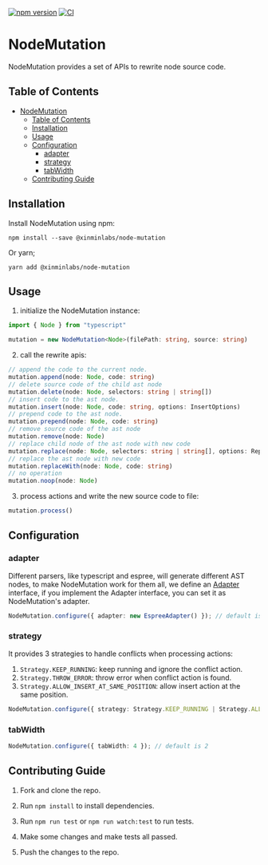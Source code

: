[![npm version](https://badge.fury.io/js/@xinminlabs%2Fnode-mutation.svg)](https://badge.fury.io/js/@xinminlabs%2Fnode-mutation)
[![CI](https://github.com/xinminlabs/node-mutation-javascript/actions/workflows/main.yml/badge.svg)](https://github.com/xinminlabs/node-mutation-javascript/actions/workflows/main.yml)

# NodeMutation

NodeMutation provides a set of APIs to rewrite node source code.

## Table of Contents

- [NodeMutation](#nodemutation)
  - [Table of Contents](#table-of-contents)
  - [Installation](#installation)
  - [Usage](#usage)
  - [Configuration](#configuration)
    - [adapter](#adapter)
    - [strategy](#strategy)
    - [tabWidth](#tabwidth)
  - [Contributing Guide](#contributing-guide)

## Installation

Install NodeMutation using npm:

```
npm install --save @xinminlabs/node-mutation
```

Or yarn;

```
yarn add @xinminlabs/node-mutation
```

## Usage

1. initialize the NodeMutation instance:

```typescript
import { Node } from "typescript"

mutation = new NodeMutation<Node>(filePath: string, source: string)
```

2. call the rewrite apis:

```typescript
// append the code to the current node.
mutation.append(node: Node, code: string)
// delete source code of the child ast node
mutation.delete(node: Node, selectors: string | string[])
// insert code to the ast node.
mutation.insert(node: Node, code: string, options: InsertOptions)
// prepend code to the ast node.
mutation.prepend(node: Node, code: string)
// remove source code of the ast node
mutation.remove(node: Node)
// replace child node of the ast node with new code
mutation.replace(node: Node, selectors: string | string[], options: ReplaceOptions)
// replace the ast node with new code
mutation.replaceWith(node: Node, code: string)
// no operation
mutation.noop(node: Node)
```

3. process actions and write the new source code to file:

```typescript
mutation.process()
```

## Configuration

### adapter

Different parsers, like typescript and espree, will generate different AST nodes, to make NodeMutation work for them all,
we define an [Adapter](https://github.com/xinminlabs/node-mutation-javascript/blob/main/src/adapter.ts) interface,
if you implement the Adapter interface, you can set it as NodeMutation's adapter.

```typescript
NodeMutation.configure({ adapter: new EspreeAdapter() }); // default is TypescriptAdapter
```

### strategy

It provides 3 strategies to handle conflicts when processing actions:

1. `Strategy.KEEP_RUNNING`: keep running and ignore the conflict action.
2. `Strategy.THROW_ERROR`: throw error when conflict action is found.
3. `Strategy.ALLOW_INSERT_AT_SAME_POSITION`: allow insert action at the same position.

```typescript
NodeMutation.configure({ strategy: Strategy.KEEP_RUNNING | Strategy.ALLOW_INSERT_AT_SAME_POSITION }); // default is Strategy.THROW_ERROR
```

### tabWidth

```typescript
NodeMutation.configure({ tabWidth: 4 }); // default is 2
```

## Contributing Guide

1. Fork and clone the repo.

2. Run `npm install` to install dependencies.

3. Run `npm run test` or `npm run watch:test` to run tests.

4. Make some changes and make tests all passed.

5. Push the changes to the repo.